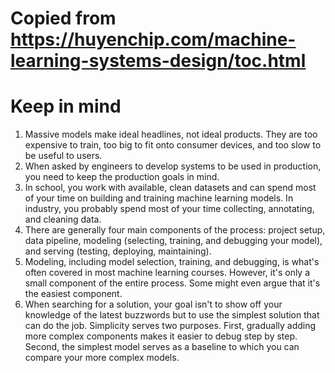 # Copied from https://huyenchip.com/machine-learning-systems-design/toc.html

# Keep in mind

1. Massive models make ideal headlines, not ideal products. They are too expensive to train, too big to fit onto consumer devices, and too slow to be useful to users.
2. When asked by engineers to develop systems to be used in production, you need to keep the production goals in mind.
3. In school, you work with available, clean datasets and can spend most of your time on building and training machine learning models. In industry, you probably spend most of your time collecting, annotating, and cleaning data.
4. There are generally four main components of the process: project setup, data pipeline, modeling (selecting, training, and debugging your model), and serving (testing, deploying, maintaining).
5. Modeling, including model selection, training, and debugging, is what's often covered in most machine learning courses. However, it's only a small component of the entire process. Some might even argue that it's the easiest component.
6. When searching for a solution, your goal isn't to show off your knowledge of the latest buzzwords but to use the simplest solution that can do the job. Simplicity serves two purposes. First, gradually adding more complex components makes it easier to debug step by step. Second, the simplest model serves as a baseline to which you can compare your more complex models.

